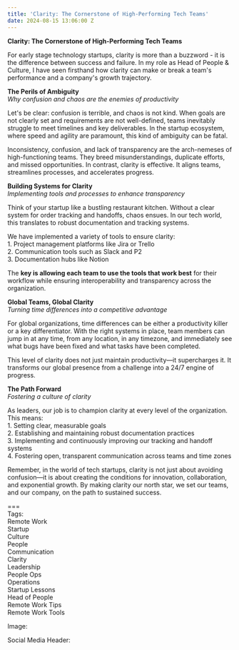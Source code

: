 ```yaml
---
title: 'Clarity: The Cornerstone of High-Performing Tech Teams'
date: 2024-08-15 13:06:00 Z
---
```


**Clarity: The Cornerstone of High-Performing Tech Teams**

For early stage technology startups, clarity is more than a buzzword \- it is the difference between success and failure. In my role as Head of People & Culture, I have seen firsthand how clarity can make or break a team's performance and a company's growth trajectory.

**The Perils of Ambiguity**  
*Why confusion and chaos are the enemies of productivity*

Let's be clear: confusion is terrible, and chaos is not kind. When goals are not clearly set and requirements are not well-defined, teams inevitably struggle to meet timelines and key deliverables. In the startup ecosystem, where speed and agility are paramount, this kind of ambiguity can be fatal.

Inconsistency, confusion, and lack of transparency are the arch-nemeses of high-functioning teams. They breed misunderstandings, duplicate efforts, and missed opportunities. In contrast, clarity is effective. It aligns teams, streamlines processes, and accelerates progress.

**Building Systems for Clarity**  
*Implementing tools and processes to enhance transparency*

Think of your startup like a bustling restaurant kitchen. Without a clear system for order tracking and handoffs, chaos ensues. In our tech world, this translates to robust documentation and tracking systems.

We have implemented a variety of tools to ensure clarity:  
1\. Project management platforms like Jira or Trello  
2\. Communication tools such as Slack and P2  
3\. Documentation hubs like Notion

The **key is allowing each team to use the tools that work best** for their workflow while ensuring interoperability and transparency across the organization.

**Global Teams, Global Clarity**  
*Turning time differences into a competitive advantage*

For global organizations, time differences can be either a productivity killer or a key differentiator. With the right systems in place, team members can jump in at any time, from any location, in any timezone, and immediately see what bugs have been fixed and what tasks have been completed.

This level of clarity does not just maintain productivity—it supercharges it. It transforms our global presence from a challenge into a 24/7 engine of progress.

**The Path Forward**  
*Fostering a culture of clarity*

As leaders, our job is to champion clarity at every level of the organization. This means:  
1\. Setting clear, measurable goals  
2\. Establishing and maintaining robust documentation practices  
3\. Implementing and continuously improving our tracking and handoff systems  
4\. Fostering open, transparent communication across teams and time zones

Remember, in the world of tech startups, clarity is not just about avoiding confusion—it is about creating the conditions for innovation, collaboration, and exponential growth. By making clarity our north star, we set our teams, and our company, on the path to sustained success.

\===  
Tags:  
Remote Work  
Startup  
Culture  
People  
Communication  
Clarity  
Leadership  
People Ops  
Operations  
Startup Lessons  
Head of People  
Remote Work Tips  
Remote Work Tools

Image:

Social Media Header:  
